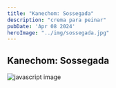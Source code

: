 ```yaml
---
title: "Kanechom: Sossegada"
description: "crema para peinar"
pubDate: 'Apr 08 2024'
heroImage: "../img/sossegada.jpg"
---
```


## Kanechom: Sossegada

![javascript image](/img/sossegada.jpg)

